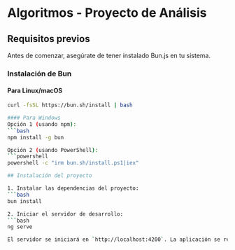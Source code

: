 # Algoritmos - Proyecto de Análisis

## Requisitos previos

Antes de comenzar, asegúrate de tener instalado Bun.js en tu sistema.

### Instalación de Bun

#### Para Linux/macOS

````bash
curl -fsSL https://bun.sh/install | bash

#### Para Windows
Opción 1 (usando npm):
```bash
npm install -g bun

Opción 2 (usando PowerShell):
```powershell
powershell -c "irm bun.sh/install.ps1|iex"

## Instalación del proyecto

1. Instalar las dependencias del proyecto:
```bash
bun install

2. Iniciar el servidor de desarrollo:
```bash
ng serve

El servidor se iniciará en `http://localhost:4200`. La aplicación se recargará automáticamente si cambias alguno de los archivos fuente.
````
